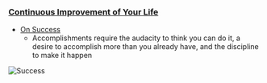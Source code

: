 <html><body><h3><a href="/improve/your/life">Continuous Improvement of Your Life</a></h3>
<ul>
<li><a href="/2014/01/on-success">On Success</a>
<ul>
<li>Accomplishments require the audacity to think you can do it, a desire to accomplish more than you already have, and the discipline to make it happen</li>
</ul>
</li>
</ul>
<p><img src="/articles/images/success.jpg" alt="Success"></p>
</body></html>